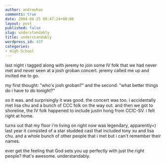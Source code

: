 ```yaml
---
author: andrewhao
comments: true
date: 2004-08-25 08:47:24+00:00
layout: post
published: false
slug: understandably
title: understandably
wordpress_id: 437
categories:
- High School
---
```


last night i tagged along with jeremy to join some IV folk that we had never met and never seen at a josh groban concert. jeremy called me up and invited me to go.

my first thought: "who's josh groban?"
and the second: "what better things do i have to do tonight?"

so it was. and surprisingly it was good. the concert was too. i accidentally met lisa chu and a bunch of CCC folk on the way out. and then we got to shoreline, the IV folk happened to include justin hong from CCIC-SV. i felt right at home.

turns out that my floor i'm living on right now was legendary, apparently=) last year it consisted of a star studded cast that included tony xu and lisa chu. and a whole bunch of other people that i met but i can't remember their names.

ever get the feeling that God sets you up perfectly with just the right people? that's awesome. understandably.
